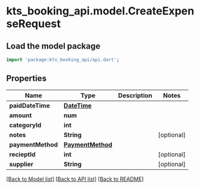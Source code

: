# kts_booking_api.model.CreateExpenseRequest

## Load the model package
```dart
import 'package:kts_booking_api/api.dart';
```

## Properties
Name | Type | Description | Notes
------------ | ------------- | ------------- | -------------
**paidDateTime** | [**DateTime**](DateTime.md) |  | 
**amount** | **num** |  | 
**categoryId** | **int** |  | 
**notes** | **String** |  | [optional] 
**paymentMethod** | [**PaymentMethod**](PaymentMethod.md) |  | 
**recieptId** | **int** |  | [optional] 
**supplier** | **String** |  | [optional] 

[[Back to Model list]](../README.md#documentation-for-models) [[Back to API list]](../README.md#documentation-for-api-endpoints) [[Back to README]](../README.md)


